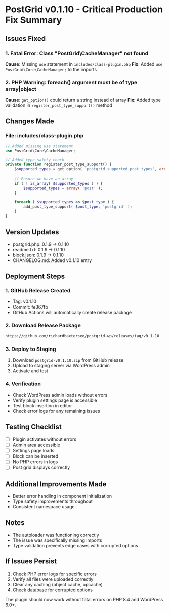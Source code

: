 # PostGrid v0.1.10 - Critical Production Fix Summary

## Issues Fixed

### 1. Fatal Error: Class "PostGrid\CacheManager" not found
**Cause**: Missing `use` statement in `includes/class-plugin.php`
**Fix**: Added `use PostGrid\Core\CacheManager;` to the imports

### 2. PHP Warning: foreach() argument must be of type array|object
**Cause**: `get_option()` could return a string instead of array
**Fix**: Added type validation in `register_post_type_support()` method

## Changes Made

### File: includes/class-plugin.php
```php
// Added missing use statement
use PostGrid\Core\CacheManager;

// Added type safety check
private function register_post_type_support() {
    $supported_types = get_option( 'postgrid_supported_post_types', array( 'post' ) );
    
    // Ensure we have an array
    if ( ! is_array( $supported_types ) ) {
        $supported_types = array( 'post' );
    }
    
    foreach ( $supported_types as $post_type ) {
        add_post_type_support( $post_type, 'postgrid' );
    }
}
```

## Version Updates
- postgrid.php: 0.1.9 → 0.1.10
- readme.txt: 0.1.9 → 0.1.10
- block.json: 0.1.9 → 0.1.10
- CHANGELOG.md: Added v0.1.10 entry

## Deployment Steps

### 1. GitHub Release Created
- Tag: v0.1.10
- Commit: fe367fb
- GitHub Actions will automatically create release package

### 2. Download Release Package
```bash
https://github.com/richardbaxterseo/postgrid-wp/releases/tag/v0.1.10
```

### 3. Deploy to Staging
1. Download `postgrid-v0.1.10.zip` from GitHub release
2. Upload to staging server via WordPress admin
3. Activate and test

### 4. Verification
- Check WordPress admin loads without errors
- Verify plugin settings page is accessible
- Test block insertion in editor
- Check error logs for any remaining issues

## Testing Checklist
- [ ] Plugin activates without errors
- [ ] Admin area accessible
- [ ] Settings page loads
- [ ] Block can be inserted
- [ ] No PHP errors in logs
- [ ] Post grid displays correctly

## Additional Improvements Made
- Better error handling in component initialization
- Type safety improvements throughout
- Consistent namespace usage

## Notes
- The autoloader was functioning correctly
- The issue was specifically missing imports
- Type validation prevents edge cases with corrupted options

## If Issues Persist
1. Check PHP error logs for specific errors
2. Verify all files were uploaded correctly
3. Clear any caching (object cache, opcache)
4. Check database for corrupted options

The plugin should now work without fatal errors on PHP 8.4 and WordPress 6.0+.
